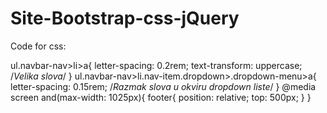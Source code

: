 # Site-Bootstrap-css-jQuery



Code for css:

ul.navbar-nav>li>a{
	letter-spacing: 0.2rem;
	text-transform: uppercase; /*Velika slova*/
}
ul.navbar-nav>li.nav-item.dropdown>.dropdown-menu>a{
	letter-spacing: 0.15rem; /*Razmak slova u okviru dropdown liste*/
}
@media screen and(max-width: 1025px){
  footer{
    position: relative;
    top: 500px;
  }
} 
